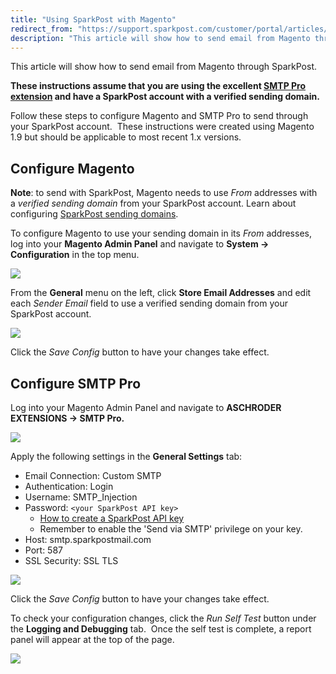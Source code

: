 ```yaml
---
title: "Using SparkPost with Magento"
redirect_from: "https://support.sparkpost.com/customer/portal/articles/2356667-using-sparkpost-with-magento"
description: "This article will show how to send email from Magento through Spark Post These instructions assume that you are using the excellent SMTP Pro extension and have a Spark Post account with a verified sending domain Follow these steps to configure Magento and SMTP Pro to send through your Spark..."
---
```


This article will show how to send email from Magento through SparkPost.

**These instructions assume that you are using the excellent [SMTP Pro extension](https://www.magentocommerce.com/magento-connect/smtp-pro-email-free-custom-smtp-email.html) and have a SparkPost account with a verified sending domain.**

Follow these steps to configure Magento and SMTP Pro to send through your SparkPost account.  These instructions were created using Magento 1.9 but should be applicable to most recent 1.x versions.

## Configure Magento

**Note**: to send with SparkPost, Magento needs to use *From* addresses with a *verified sending domain* from your SparkPost account. Learn about configuring [SparkPost sending domains](https://support.sparkpost.com/customer/portal/articles/2216798).

To configure Magento to use your sending domain in its *From* addresses, log into your **Magento Admin Panel** and navigate to **System -> Configuration** in the top menu.

![](media/magento/magento1_original.png)

From the **General** menu on the left, click **Store Email Addresses** and edit each *Sender Email* field to use a verified sending domain from your SparkPost account.

![](media/magento/magento2fixed_original.png)

Click the *Save Config* button to have your changes take effect.

## Configure SMTP Pro

Log into your Magento Admin Panel and navigate to **ASCHRODER EXTENSIONS -> SMTP Pro.**

**![](media/magento/magento3_original.png)**

Apply the following settings in the **General Settings** tab:

* Email Connection: Custom SMTP
* Authentication: Login
* Username: SMTP_Injection
* Password: `<your SparkPost API key>`
    * [How to create a SparkPost API key](https://support.sparkpost.com/customer/portal/articles/1933377)
    * Remember to enable the 'Send via SMTP' privilege on your key.
* Host: smtp.sparkpostmail.com
* Port: 587
* SSL Security: SSL TLS

![](media/magento/magento4_original.png)

Click the *Save Config* button to have your changes take effect.

To check your configuration changes, click the *Run Self Test* button under the **Logging and Debugging** tab.  Once the self test is complete, a report panel will appear at the top of the page.

![](media/magento/magento5_original.png)